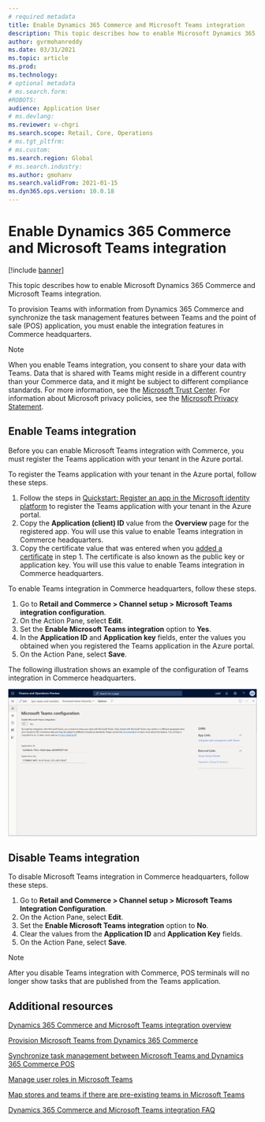 ```yaml
---
# required metadata
title: Enable Dynamics 365 Commerce and Microsoft Teams integration
description: This topic describes how to enable Microsoft Dynamics 365 Commerce and Microsoft Teams integration.
author: gvrmohanreddy
ms.date: 03/31/2021
ms.topic: article
ms.prod: 
ms.technology: 
# optional metadata
# ms.search.form: 
#ROBOTS: 
audience: Application User
# ms.devlang: 
ms.reviewer: v-chgri
ms.search.scope: Retail, Core, Operations
# ms.tgt_pltfrm: 
# ms.custom: 
ms.search.region: Global
# ms.search.industry: 
ms.author: gmohanv
ms.search.validFrom: 2021-01-15
ms.dyn365.ops.version: 10.0.18
---
```


# Enable Dynamics 365 Commerce and Microsoft Teams integration

[!include [banner](includes/banner.md)]

This topic describes how to enable Microsoft Dynamics 365 Commerce and Microsoft Teams integration.

To provision Teams with information from Dynamics 365 Commerce and synchronize the task management features between Teams and the point of sale (POS) application, you must enable the integration features in Commerce headquarters.

> [!NOTE]
> When you enable Teams integration, you consent to share your data with Teams. Data that is shared with Teams might reside in a different country than your Commerce data, and it might be subject to different compliance standards. For more information, see the [Microsoft Trust Center](https://www.microsoft.com/trust-center). For information about Microsoft privacy policies, see the [Microsoft Privacy Statement](https://aka.ms/privacy).

## Enable Teams integration

Before you can enable Microsoft Teams integration with Commerce, you must register the Teams application with your tenant in the Azure portal.

To register the Teams application with your tenant in the Azure portal, follow these steps.

1. Follow the steps in [Quickstart: Register an app in the Microsoft identity platform](https://docs.microsoft.com/azure/active-directory/develop/quickstart-register-app) to register the Teams application with your tenant in the Azure portal.
1. Copy the **Application (client) ID** value from the **Overview** page for the registered app. You will use this value to enable Teams integration in Commerce headquarters.
1. Copy the certificate value that was entered when you [added a certificate](https://docs.microsoft.com/azure/active-directory/develop/quickstart-register-app#add-a-certificate) in step 1. The certificate is also known as the public key or application key. You will use this value to enable Teams integration in Commerce headquarters.

To enable Teams integration in Commerce headquarters, follow these steps.

1. Go to **Retail and Commerce \> Channel setup \> Microsoft Teams integration configuration**.
1. On the Action Pane, select **Edit**.
1. Set the **Enable Microsoft Teams integration** option to **Yes**.
1. In the **Application ID** and **Application key** fields, enter the values you obtained when you registered the Teams application in the Azure portal.
1. On the Action Pane, select **Save**.

The following illustration shows an example of the configuration of Teams integration in Commerce headquarters.

![Teams integration configuration in Commerce headquarters](media/D365-Commerce-Microsoft-Teams-Configuration_with_disclaimer.png)

## Disable Teams integration

To disable Microsoft Teams integration in Commerce headquarters, follow these steps.

1. Go to **Retail and Commerce \> Channel setup \> Microsoft Teams Integration Configuration**.
1. On the Action Pane, select **Edit**.
3. Set the **Enable Microsoft Teams integration** option to **No**.
4. Clear the values from the **Application ID** and **Application Key** fields.
1. On the Action Pane, select **Save**.

> [!NOTE]
> After you disable Teams integration with Commerce, POS terminals will no longer show tasks that are published from the Teams application.

## Additional resources

[Dynamics 365 Commerce and Microsoft Teams integration overview](commerce-teams-integration.md)

[Provision Microsoft Teams from Dynamics 365 Commerce](provision-teams-from-commerce.md)

[Synchronize task management between Microsoft Teams and Dynamics 365 Commerce POS](synchronize-tasks-teams-pos.md)

[Manage user roles in Microsoft Teams](manage-user-roles-teams.md)

[Map stores and teams if there are pre-existing teams in Microsoft Teams](map-stores-existing-teams.md)

[Dynamics 365 Commerce and Microsoft Teams integration FAQ](teams-integration-faq.md)
